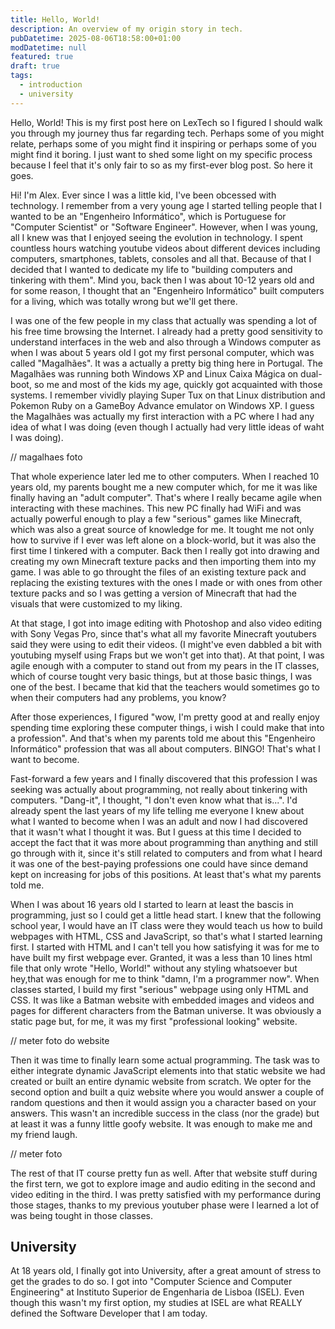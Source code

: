 ```yaml
---
title: Hello, World!
description: An overview of my origin story in tech.
pubDatetime: 2025-08-06T18:58:00+01:00
modDatetime: null
featured: true
draft: true
tags:
  - introduction
  - university
---
```


Hello, World! This is my first post here on LexTech so I figured I should walk you through my journey thus far regarding tech. Perhaps some of you might relate, perhaps some of you might find it inspiring or perhaps some of you might find it boring. I just want to shed some light on my specific process because I feel that it's only fair to so as my first-ever blog post. So here it goes.

Hi! I'm Alex. Ever since I was a little kid, I've been obcessed with technology. I remember from a very young age I started telling people that I wanted to be an "Engenheiro Informático", which is Portuguese for "Computer Scientist" or "Software Engineer". However, when I was young, all I knew was that I enjoyed seeing the evolution in technology. I spent countless hours watching youtube videos about different devices including computers, smartphones, tablets, consoles and all that. Because of that I decided that I wanted to dedicate my life to "building computers and tinkering with them". Mind you, back then I was about 10-12 years old and for some reason, I thought that an "Engenheiro Informático" built computers for a living, which was totally wrong but we'll get there.

I was one of the few people in my class that actually was spending a lot of his free time browsing the Internet. I already had a pretty good sensitivity to understand interfaces in the web and also through a Windows computer as when I was about 5 years old I got my first personal computer, which was called "Magalhães". It was a actually a pretty big thing here in Portugal. The Magalhães was running both Windows XP and Linux Caixa Mágica on dual-boot, so me and most of the kids my age, quickly got acquainted with those systems. I remember vividly playing Super Tux on that Linux distribution and Pokemon Ruby on a GameBoy Advance emulator on Windows XP. I guess the Magalhães was actually my first interaction with a PC where I had any idea of what I was doing (even though I actually had very little ideas of waht I was doing).

// magalhaes foto

That whole experience later led me to other computers. When I reached 10 years old, my parents bought me a new computer which, for me it was like finally having an "adult computer". That's where I really became agile when interacting with these machines. This new PC finally had WiFi and was actually powerful enough to play a few "serious" games like Minecraft, which was also a great source of knowledge for me. It tought me not only how to survive if I ever was left alone on a block-world, but it was also the first time I tinkered with a computer. Back then I really got into drawing and creating my own Minecraft texture packs and then importing them into my game. I was able to go throught the files of an existing texture pack and replacing the existing textures with the ones I made or with ones from other texture packs and so I was getting a version of Minecraft that had the visuals that were customized to my liking.

At that stage, I got into image editing with Photoshop and also video editing with Sony Vegas Pro, since that's what all my favorite Minecraft youtubers said they were using to edit their videos. (I might've even dabbled a bit with youtubing myself using Fraps but we won't get into that). At that point, I was agile enough with a computer to stand out from my pears in the IT classes, which of course tought very basic things, but at those basic things, I was one of the best. I became that kid that the teachers would sometimes go to when their computers had any problems, you know?

After those experiences, I figured "wow, I'm pretty good at and really enjoy spending time exploring these computer things, i wish I could make that into a profession". And that's when my parents told me about this "Engenheiro Informático" profession that was all about computers. BINGO! That's what I want to become.

Fast-forward a few years and I finally discovered that this profession I was seeking was actually about programming, not really about tinkering with computers. "Dang-it", I thought, "I don't even know what that is...". I'd already spent the last years of my life telling me everyone I knew about what I wanted to become when I was an adult and now I had discovered that it wasn't what I thought it was. But I guess at this time I decided to accept the fact that it was more about programming than anything and still go through with it, since it's still related to computers and from what I heard it was one of the best-paying professions one could have since demand kept on increasing for jobs of this positions. At least that's what my parents told me.

When I was about 16 years old I started to learn at least the bascis in programming, just so I could get a little head start. I knew that the following school year, I would have an IT class were they would teach us how to build webpages with HTML, CSS and JavaScript, so that's what I started learning first. I started with HTML and I can't tell you how satisfying it was for me to have built my first webpage ever. Granted, it was a less than 10 lines html file that only wrote "Hello, World!" without any styling whatsoever but hey,that was enough for me to think "damn, I'm a programmer now". When classes started, I build my first "serious" webpage using only HTML and CSS. It was like a Batman website with embedded images and videos and pages for different characters from the Batman universe. It was obviously a static page but, for me, it was my first "professional looking" website.

// meter foto do website

Then it was time to finally learn some actual programming. The task was to either integrate dynamic JavaScript elements into that static website we had created or built an entire dynamic website from scratch. We opter for the second option and built a quiz website where you would answer a couple of random questions and then it would assign you a character based on your answers. This wasn't an incredible success in the class (nor the grade) but at least it was a funny little goofy website. It was enough to make me and my friend laugh.

// meter foto

The rest of that IT course pretty fun as well. After that website stuff during the first tern, we got to explore image and audio editing in the second and video editing in the third. I was pretty satisfied with my performance during those stages, thanks to my previous youtuber phase were I learned a lot of was being tought in those classes.

## University

At 18 years old, I finally got into University, after a great amount of stress to get the grades to do so. I got into "Computer Science and Computer Engineering" at Instituto Superior de Engenharia de Lisboa (ISEL). Even though this wasn't my first option, my studies at ISEL are what REALLY defined the Software Developer that I am today.
